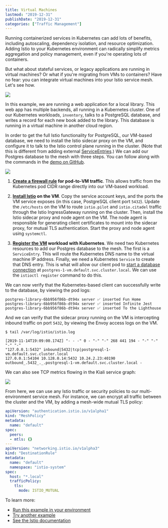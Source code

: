 ```yaml
---
title: Virtual Machines
lastmod: "2019-12-31"
publishDate: "2019-12-31"
categories: ["Traffic Management"]
---
```


Running containerized services in Kubernetes can add lots of benefits, including autoscaling, dependency isolation, and resource optimization. Adding Istio to your Kubernetes environment can radically simplify metrics aggregation and policy management, even if you're operating lots of containers.

But what about stateful services, or legacy applications are running in virtual machines? Or what if you're migrating from VMs to containers? Have no fear: you can integrate virtual machines into your Istio service mesh. Let's see how.

![](/images/vm-call-flow.png)

In this example, we are running a web application for a local library. This web app has multiple backends, all running in a Kubernetes cluster. One of our Kubernetes workloads, `inventory`, talks to a PostgreSQL database, and writes a record for each new book added to the library. This database is running in a virtual machine in another cloud region.

In order to get the full Istio functionality for PostgreSQL, our VM-based database, we need to install the Istio sidecar proxy on the VM, and configure it to talk to the Istio control plane running in the cluster. (Note that this is different from adding external [ServiceEntries](/external-services).) We can add our Postgres database to the mesh with three steps. You can follow along with the commands in the [demo on GitHub](https://github.com/askmeegs/postgres-library/tree/0241acce9d7e2cede0de8ac9baa1338624f716eb#-postgres-library).

![](/images/vm-architecture.png)

1. **[Create a firewall rule](https://github.com/askmeegs/postgres-library#5-allow-pod-ip-traffic-to-the-vm) for pod-to-VM traffic**. This allows traffic from the Kubernetes pod CIDR range directly into our VM-based workload.

2. **[Install Istio](https://github.com/askmeegs/postgres-library#6-prepare-a-clusterenv-file-to-send-to-the-vm) on the VM**. Copy the service account keys, and the ports the VM service exposes (in this case, PostgreSQL client port `5432`). Update the `/etc/hosts` on the VM to route `istio.pilot` and `istio.citadel` traffic through the Istio IngressGateway running on the cluster. Then, install the Istio sidecar proxy and node agent on the VM. The node agent is responsible for generating client certificates to mount into the sidecar proxy, for mutual TLS authentication. Start the proxy and node agent using `systemctl`.

3. **[Register the VM](https://github.com/askmeegs/postgres-library#8-register-the-vm-with-istio-running-on-the-gke-cluster) workload with Kubernetes**. We need two Kubernetes resources to add our Postgres database to the mesh. The first is a `ServiceEntry`. This will route the Kubernetes DNS name to the virtual machine IP address. Finally, we need a Kubernetes `Service` to create that DNS entry. This is what will allow our client pod to [start a database connection](https://github.com/askmeegs/postgres-library/blob/master/main.go#L39) at `postgres-1-vm.default.svc.cluster.local`. We can use the `istioctl register` command to do this.

We can now verify that the Kubernetes-based client can successfully write to the database, by viewing the pod logs:

```
postgres-library-6bb956f86b-dt94x server ✅ inserted Fun Home
postgres-library-6bb956f86b-dt94x server ✅ inserted Infinite Jest
postgres-library-6bb956f86b-dt94x server ✅ inserted To the Lighthouse
```

And we can verify that the sidecar proxy running on the VM is intercepting inbound traffic on port `5432`, by viewing the Envoy access logs on the VM.

```
$ tail /var/log/istio/istio.log

[2019-11-14T19:09:00.174Z] "- - -" 0 - "-" "-" 268 441 194 - "-" "-" "-" "-"
"127.0.0.1:5432" inbound|5432|tcp|postgresql-1-vm.default.svc.cluster.local
127.0.0.1:54104 10.128.0.14:5432 10.24.2.23:40190
outbound_.5432_._.postgresql-1-vm.default.svc.cluster.local -
```

We can also see TCP metrics flowing in the Kiali service graph:

![](/images/vm-kiali.png)


From here, we can use any Istio traffic or security policies to our multi-environment service mesh. For instance, we can encrypt all traffic between the cluster and the VM, by adding a mesh-wide mutual TLS policy:

```YAML
apiVersion: "authentication.istio.io/v1alpha1"
kind: "MeshPolicy"
metadata:
  name: "default"
spec:
  peers:
  - mtls: {}
---
apiVersion: "networking.istio.io/v1alpha3"
kind: "DestinationRule"
metadata:
  name: "default"
  namespace: "istio-system"
spec:
  host: "*.local"
  trafficPolicy:
    tls:
      mode: ISTIO_MUTUAL
```


To learn more:
- [Run this example in your environment](https://github.com/askmeegs/postgres-library)
- [Try another example](https://github.com/GoogleCloudPlatform/istio-samples/tree/master/mesh-expansion-gce)
- [See the Istio documentation](https://istio.io/docs/examples/virtual-machines/single-network/)